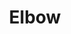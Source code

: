 ---
title: "Elbow"
summary: "Alternative rock band from, Bury, Greater Manchester, England. Formed in 1990, originally called Mr. Soft and comprised of guitarist and back up vocalist Mark Potter, bassist Pete Turner and drummer Richard Jupp. Vocalist, guitarist and lyricist Guy Garvey was asked by Mark to join the band when they met at college . Mark's brother keyboardist and back up vocalist Craig Potter joined soon afterwards. They changed their name to Elbow in 1997 after Guy heard a character from a BBC TV Drama \"The Singing Detective\" say that the word \"Elbow\" is the most sensual word in the English language, not for its definition, but for how it feels to say and how it looks on the page. They were also signed by in 1997, but due to a takeover and indie band jettison-attitude by in 1998, their produced debut album was scrapped. Only a self-issued ultra rare E.P. and a compilation appearance of one of the songs document this period. In 2000 they put out their first release proper, an E.P. on a small indie label before they were eventually signed to Richard Branson's in 2001. Winner of the 2008 Mercury Prize for *The Seldom Seen Kid*. Drummer Richard Jupp left the band of his own choice to pursue drum tutoring in 2016."
slug: "elbow"
image: "elbow.jpg"
apple_music_artist_url: "https://music.apple.com/gb/artist/elbow/3240611"
wikipedia_url: "https://en.wikipedia.org/wiki/Elbow_(band)"
---